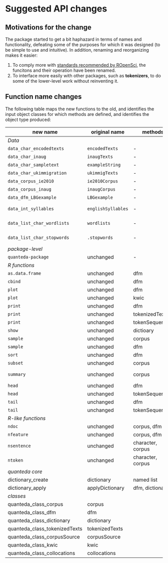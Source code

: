 # Suggested API changes

## Motivations for the change

The package started to get a bit haphazard in terms of names and functionality, defeating some of the purposes for which it was designed (to be simple to use and intuitive).  In addition, renaming and reorganizing makes it easier:

1.  To comply more with [standards recommended by ROpenSci](https://github.com/ropensci/onboarding/blob/master/packaging_guide.md#funvar), the funcitons and their operation have been renamed.  
2.  To interface more easily with other packages, such as **tokenizers**, to do some of the lower-level work without reinventing it.


## Function name changes

The following table maps the new functions to the old, and identifies the input object classes for which methods are defined, and identifies the object type produced:

new name | original name | methods | output object | keyword
--------------| -------- | ------- | ---- | ---
*Data* | | | |
`data_char_encodedtexts` | `encodedTexts` | - | *data object* | data
`data_char_inaug` | `inaugTexts` | - | *data object* | data
`data_char_sampletext` | `exampleString` | - | *data object* | data
`data_char_ukimmigration` | `ukimmigTexts` | - | *data object* | data
`data_corpus_ie2010` | `ie2010Corpus` | - | *data object* | data
`data_corpus_inaug` | `inaugCorpus` | - | *data object* | data
`data_dfm_LBGexample` | `LBGexample` | - | *data object* | data
`data_int_syllables` | `englishSyllables` | - | (used by `syllables`) | internal
`data_list_char_wordlists` | `wordlists` | - | (used by `readability()`) | internal
`data_list_char_stopwords` | `.stopwords` | - | (used by `stopwords()`) | internal
*package-level* | | |
`quanteda-package` | unchanged | - | - | -
*R functions* | | |
`as.data.frame` | unchanged | dfm | data.frame | ?
`cbind` | unchanged | dfm | dfm | ?
`plot`  | unchanged | dfm | (plot) | ?
`plot`  | unchanged | kwic | (plot) | ?
`print` | unchanged | dfm | (printed output) | internal
`print` | unchanged | tokenizedTexts | (printed output) | internal
`print` | unchanged | tokenSequences | (printed output) | internal
`show` | unchanged | dictioary | (printed output) | internal
`sample` | unchanged | corpus | corpus | ?
`sample` | unchanged | dfm | dfm | ?
`sort` | unchanged | dfm | dfm | ?
`subset` | unchanged | corpus | corpus | ?
`summary` | unchanged | corpus | (invisible) data.frame | ?
`head` | unchanged | dfm | dfm | ?
`head` | unchanged | tokenSequences | tokenSequences | ?
`tail` | unchanged | dfm | dfm | ?
`tail` | unchanged | tokenSequences | tokenSequences | ?
*R-like functions* | | |
`ndoc` | unchanged | corpus, dfm | int | quanteda
`nfeature` | unchanged | corpus, dfm | int | quanteda
`nsentence` | unchanged | character, corpus | int | quanteda
`ntoken` | unchanged | character, corpus | int | quanteda
*quanteda core* | | |
dictionary_create | dictionary | named list | dictionary | dictionary
dictionary_apply | applyDictionary | dfm, dictionary | dfm | dictionary
*classes* | | |
quanteda_class_corpus | corpus | | internal
quanteda_class_dfm | dfm | | internal
quanteda_class_dictionary | dictionary | | internal
quanteda_class_tokenizedTexts | tokenizedTexts | | internal
quanteda_class_corpusSource | corpusSource | | internal
quanteda_class_kwic | kwic | | internal
quanteda_class_collocations | collocations | | internal
